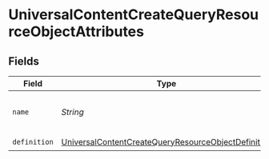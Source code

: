 # UniversalContentCreateQueryResourceObjectAttributes


## Fields

| Field                                                                                                                                 | Type                                                                                                                                  | Required                                                                                                                              | Description                                                                                                                           |
| ------------------------------------------------------------------------------------------------------------------------------------- | ------------------------------------------------------------------------------------------------------------------------------------- | ------------------------------------------------------------------------------------------------------------------------------------- | ------------------------------------------------------------------------------------------------------------------------------------- |
| `name`                                                                                                                                | *String*                                                                                                                              | :heavy_check_mark:                                                                                                                    | The name for this universal content                                                                                                   |
| `definition`                                                                                                                          | [UniversalContentCreateQueryResourceObjectDefinition](../../models/components/UniversalContentCreateQueryResourceObjectDefinition.md) | :heavy_check_mark:                                                                                                                    | N/A                                                                                                                                   |